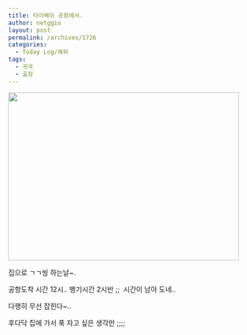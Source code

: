 ```yaml
---
title: 타이베이 공항에서.
author: netggio
layout: post
permalink: /archives/1726
categories:
  - Today Log/해외
tags:
  - 귀국
  - 출장
---
```

<IMG style="MARGIN-TOP: 0px; WIDTH: 469px; HEIGHT: 341px" alt="" onerror="if (this.src != '/skin/admin/whitedream/image/spacer.gif') { this.src='/skin/admin/whitedream/image/spacer.gif' }" src="http://blog.netggio.pe.kr/attach/1/1380842416.jpg?randseed=0.3098975803970364" width=120 height=90>  
  
집으로 ㄱㄱ씽 하는날~.  
  
공항도착 시간 12시.. 뱅기시간 2시반 ;;&nbsp; 시간이 남아 도네..  
  
다행히 무선 잡힌다~..  
  
후다닥 집에 가서 푹 자고 싶은 생각만 ;;;;